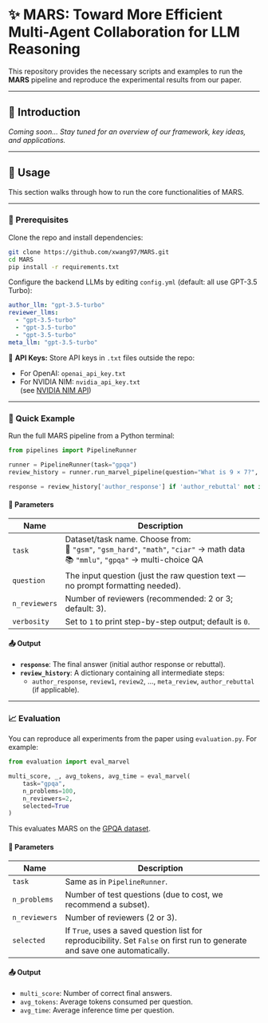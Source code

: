 # ✨ MARS: Toward More Efficient Multi-Agent Collaboration for LLM Reasoning

This repository provides the necessary scripts and examples to run the **MARS** pipeline and reproduce the experimental results from our paper.

---

## 📘 Introduction

*Coming soon... Stay tuned for an overview of our framework, key ideas, and applications.*

---

## 🚀 Usage

This section walks through how to run the core functionalities of MARS.

---

### 🧰 Prerequisites

Clone the repo and install dependencies:

```bash
git clone https://github.com/xwang97/MARS.git
cd MARS
pip install -r requirements.txt
```

Configure the backend LLMs by editing `config.yml` (default: all use GPT-3.5 Turbo):

```yaml
author_llm: "gpt-3.5-turbo"
reviewer_llms:
  - "gpt-3.5-turbo"
  - "gpt-3.5-turbo"
  - "gpt-3.5-turbo"
meta_llm: "gpt-3.5-turbo"
```

🔐 **API Keys:** Store API keys in `.txt` files outside the repo:

- For OpenAI: `openai_api_key.txt`
- For NVIDIA NIM: `nvidia_api_key.txt`  
  (see [NVIDIA NIM API](https://build.nvidia.com/models))

---

### 🧪 Quick Example

Run the full MARS pipeline from a Python terminal:

```python
from pipelines import PipelineRunner

runner = PipelineRunner(task="gpqa")
review_history = runner.run_marvel_pipeline(question="What is 9 × 7?", n_reviewers=3, verbosity=1)

response = review_history['author_response'] if 'author_rebuttal' not in review_history else review_history['author_rebuttal']
```

#### 📌 Parameters

| Name         | Description |
|--------------|-------------|
| `task`       | Dataset/task name. Choose from:<br>🧮 `"gsm"`, `"gsm_hard"`, `"math"`, `"ciar"` → math data<br>📚 `"mmlu"`, `"gpqa"` → multi-choice QA |
| `question`   | The input question (just the raw question text — no prompt formatting needed). |
| `n_reviewers`| Number of reviewers (recommended: 2 or 3; default: 3). |
| `verbosity`  | Set to `1` to print step-by-step output; default is `0`. |

#### 📤 Output

- **`response`**: The final answer (initial author response or rebuttal).
- **`review_history`**: A dictionary containing all intermediate steps:
  - `author_response`, `review1`, `review2`, ..., `meta_review`, `author_rebuttal` (if applicable).

---

### 📈 Evaluation

You can reproduce all experiments from the paper using `evaluation.py`. For example:

```python
from evaluation import eval_marvel

multi_score, _, avg_tokens, avg_time = eval_marvel(
    task="gpqa",
    n_problems=100,
    n_reviewers=2,
    selected=True
)
```

This evaluates MARS on the [GPQA dataset](https://github.com/idavidrein/gpqa).

#### 📌 Parameters

| Name          | Description |
|---------------|-------------|
| `task`        | Same as in `PipelineRunner`. |
| `n_problems`  | Number of test questions (due to cost, we recommend a subset). |
| `n_reviewers` | Number of reviewers (2 or 3). |
| `selected`    | If `True`, uses a saved question list for reproducibility. Set `False` on first run to generate and save one automatically. |

#### 📤 Output

- `multi_score`: Number of correct final answers.
- `avg_tokens`: Average tokens consumed per question.
- `avg_time`: Average inference time per question.
